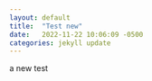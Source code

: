 ```yaml
---
layout: default
title:  "Test new"
date:   2022-11-22 10:06:09 -0500
categories: jekyll update
---
```


a new test 